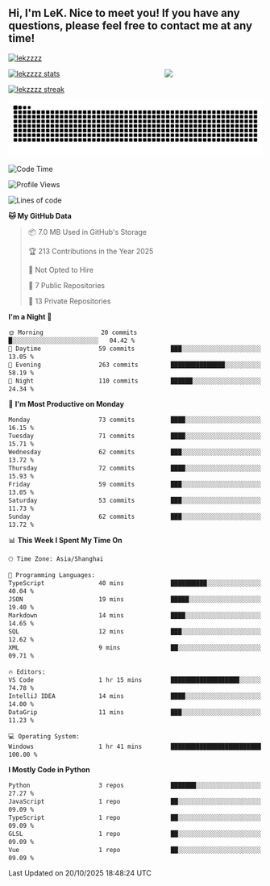 ## Hi, I'm LeK. Nice to meet you! If you have any questions, please feel free to contact me at any time!

<p align="left"> <a href="https://github.com/ryo-ma/github-profile-trophy"><img src="https://github-profile-trophy.vercel.app/?username=lekzzzz" alt="lekzzzz" /></a> </p>

<img align="right" width="38.5%" src="https://github.com/LeKZzzz/LeKZzzz/blob/master/img/img_1_1.gif"/>

<a href="https://github.com/LeKZzzz"><img width="58%" src="https://github-readme-stats.vercel.app/api?username=lekzzzz&show_icons=true&locale=en" alt="lekzzzz stats"></a>

<a href="https://github.com/LeKZzzz"><img width="58%" src="https://github-readme-streak-stats.herokuapp.com/?user=lekzzzz&" alt="lekzzzz streak"></a>


![snake](https://raw.githubusercontent.com/LeKZzzz/LeKZzzz/output/github-contribution-grid-snake.svg)


<!--START_SECTION:waka-->
![Code Time](http://img.shields.io/badge/Code%20Time-650%20hrs%2019%20mins-blue)

![Profile Views](http://img.shields.io/badge/Profile%20Views-0-blue)

![Lines of code](https://img.shields.io/badge/From%20Hello%20World%20I%27ve%20Written-3.8%20million%20lines%20of%20code-blue)

**🐱 My GitHub Data** 

> 📦 7.0 MB Used in GitHub's Storage 
 > 
> 🏆 213 Contributions in the Year 2025
 > 
> 🚫 Not Opted to Hire
 > 
> 📜 7 Public Repositories 
 > 
> 🔑 13 Private Repositories 
 > 
**I'm a Night 🦉** 

```text
🌞 Morning                20 commits          █░░░░░░░░░░░░░░░░░░░░░░░░   04.42 % 
🌆 Daytime                59 commits          ███░░░░░░░░░░░░░░░░░░░░░░   13.05 % 
🌃 Evening                263 commits         ███████████████░░░░░░░░░░   58.19 % 
🌙 Night                  110 commits         ██████░░░░░░░░░░░░░░░░░░░   24.34 % 
```
📅 **I'm Most Productive on Monday** 

```text
Monday                   73 commits          ████░░░░░░░░░░░░░░░░░░░░░   16.15 % 
Tuesday                  71 commits          ████░░░░░░░░░░░░░░░░░░░░░   15.71 % 
Wednesday                62 commits          ███░░░░░░░░░░░░░░░░░░░░░░   13.72 % 
Thursday                 72 commits          ████░░░░░░░░░░░░░░░░░░░░░   15.93 % 
Friday                   59 commits          ███░░░░░░░░░░░░░░░░░░░░░░   13.05 % 
Saturday                 53 commits          ███░░░░░░░░░░░░░░░░░░░░░░   11.73 % 
Sunday                   62 commits          ███░░░░░░░░░░░░░░░░░░░░░░   13.72 % 
```


📊 **This Week I Spent My Time On** 

```text
🕑︎ Time Zone: Asia/Shanghai

💬 Programming Languages: 
TypeScript               40 mins             ██████████░░░░░░░░░░░░░░░   40.04 % 
JSON                     19 mins             █████░░░░░░░░░░░░░░░░░░░░   19.40 % 
Markdown                 14 mins             ████░░░░░░░░░░░░░░░░░░░░░   14.65 % 
SQL                      12 mins             ███░░░░░░░░░░░░░░░░░░░░░░   12.62 % 
XML                      9 mins              ██░░░░░░░░░░░░░░░░░░░░░░░   09.71 % 

🔥 Editors: 
VS Code                  1 hr 15 mins        ███████████████████░░░░░░   74.78 % 
IntelliJ IDEA            14 mins             ████░░░░░░░░░░░░░░░░░░░░░   14.00 % 
DataGrip                 11 mins             ███░░░░░░░░░░░░░░░░░░░░░░   11.23 % 

💻 Operating System: 
Windows                  1 hr 41 mins        █████████████████████████   100.00 % 
```

**I Mostly Code in Python** 

```text
Python                   3 repos             ███████░░░░░░░░░░░░░░░░░░   27.27 % 
JavaScript               1 repo              ██░░░░░░░░░░░░░░░░░░░░░░░   09.09 % 
TypeScript               1 repo              ██░░░░░░░░░░░░░░░░░░░░░░░   09.09 % 
GLSL                     1 repo              ██░░░░░░░░░░░░░░░░░░░░░░░   09.09 % 
Vue                      1 repo              ██░░░░░░░░░░░░░░░░░░░░░░░   09.09 % 
```




 Last Updated on 20/10/2025 18:48:24 UTC
<!--END_SECTION:waka-->
